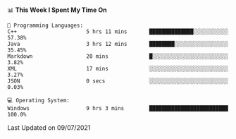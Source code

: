 
<!--START_SECTION:waka-->
📊 **This Week I Spent My Time On** 

```text
💬 Programming Languages: 
C++                      5 hrs 11 mins       ██████████████░░░░░░░░░░░   57.38% 
Java                     3 hrs 12 mins       ████████░░░░░░░░░░░░░░░░░   35.45% 
Markdown                 20 mins             █░░░░░░░░░░░░░░░░░░░░░░░░   3.82% 
XML                      17 mins             ░░░░░░░░░░░░░░░░░░░░░░░░░   3.27% 
JSON                     0 secs              ░░░░░░░░░░░░░░░░░░░░░░░░░   0.03%

💻 Operating System: 
Windows                  9 hrs 3 mins        █████████████████████████   100.0%

```


 Last Updated on 09/07/2021
<!--END_SECTION:waka-->
